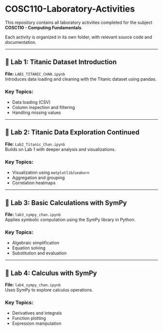 # COSC110-Laboratory-Activities

This repository contains all laboratory activities completed for the subject **COSC110 - Computing Fundamentals**.

Each activity is organized in its own folder, with relevant source code and documentation.

---

## 📂 Lab 1: Titanic Dataset Introduction

**File:** `LAB1_TITANIC_CHAN.ipynb`  
Introduces data loading and cleaning with the Titanic dataset using pandas.

### Key Topics:
- Data loading (CSV)
- Column inspection and filtering
- Handling missing values

---

## 📂 Lab 2: Titanic Data Exploration Continued

**File:** `Lab2_Titanic_Chan.ipynb`  
Builds on Lab 1 with deeper analysis and visualizations.

### Key Topics:
- Visualization using `matplotlib`/`seaborn`
- Aggregation and grouping
- Correlation heatmaps

---

## 📂 Lab 3: Basic Calculations with SymPy

**File:** `lab3_sympy_chan.ipynb`  
Applies symbolic computation using the SymPy library in Python.

### Key Topics:
- Algebraic simplification
- Equation solving
- Substitution and evaluation

---

## 📂 Lab 4: Calculus with SymPy

**File:** `lab4_sympy_chan.ipynb`  
Uses SymPy to explore calculus operations.

### Key Topics:
- Derivatives and integrals
- Function plotting
- Expression manipulation
